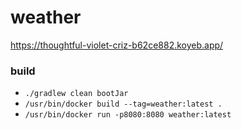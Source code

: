 # weather


https://thoughtful-violet-criz-b62ce882.koyeb.app/

### build

* `./gradlew clean bootJar`
* `/usr/bin/docker build --tag=weather:latest .`
* `/usr/bin/docker run -p8080:8080 weather:latest`



